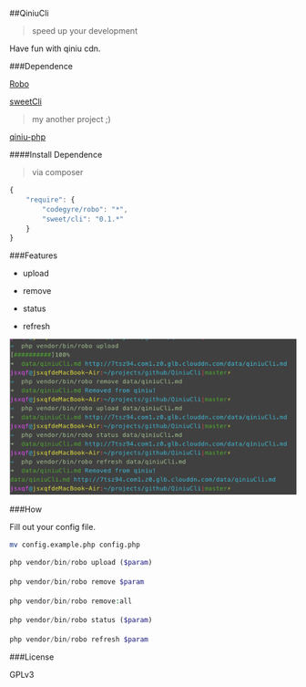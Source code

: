 ##QiniuCli
>speed up your development

Have fun with qiniu cdn.

###Dependence

[Robo](http://robo.li/started.html)

[sweetCli](https://xuqingfeng.github.io/doc/sweetCli/)
>my another project ;)

[qiniu-php](https://github.com/qiniu/php-sdk/tags)

####Install Dependence
>via composer

```javascript
{
    "require": {
        "codegyre/robo": "*",
        "sweet/cli": "0.1.*"
    }
}
```

###Features

- upload

- remove

- status

- refresh

![](assets/demo.png)

###How

Fill out your config file.

```bash
mv config.example.php config.php
```

```php
php vendor/bin/robo upload ($param)

php vendor/bin/robo remove $param

php vendor/bin/robo remove:all

php vendor/bin/robo status ($param)

php vendor/bin/robo refresh $param
```

###License

GPLv3



